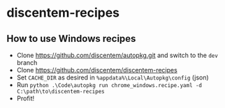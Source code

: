 # discentem-recipes

## How to use Windows recipes

- Clone https://github.com/discentem/autopkg.git and switch to the `dev` branch
- Clone https://github.com/discentem/discentem-recipes
- Set `CACHE_DIR` as desired in `%appdata%\Local\Autopkg\config` (json)
- Run `python .\Code\autopkg run chrome_windows.recipe.yaml -d C:\path\to\discentem-recipes`
- Profit!
